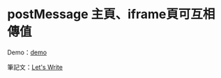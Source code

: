 # postMessage 主頁、iframe頁可互相傳值

Demo：[demo](https://auguston.github.io/letswrite-postMessage/)

筆記文：[Let's Write](https://letswrite.tw/postmessage/)

